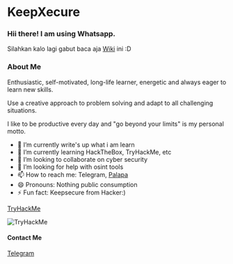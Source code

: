 # KeepXecure
### Hii there! I am using Whatsapp.
Silahkan kalo lagi gabut baca aja [Wiki](https://github.com/inmyop/inmyop/wiki) ini :D 

### About Me
Enthusiastic, self-motivated, long-life learner, energetic and always eager to learn new skills.

Use a creative approach to problem solving and adapt to all challenging situations.

I like to be productive every day and "go beyond your limits" is my personal motto.

- 🔭 I’m currently write's up what i am learn
- 🌱 I’m currently learning HackTheBox, TryHackMe, etc
- 👯 I’m looking to collaborate on cyber security
- 🤔 I’m looking for help with osint tools
- 📫 How to reach me: Telegram, [Palapa](https://landing.xecure.world/)
- 😄 Pronouns: Nothing public consumption
- ⚡ Fun fact: Keepsecure from Hacker:)


[TryHackMe](https://tryhackme.com/p/Druzxh)

<img src="https://tryhackme-badges.s3.amazonaws.com/Druzxh.png" alt="TryHackMe"> 

#### Contact Me
[Telegram](https://t.me/inmyopini)
